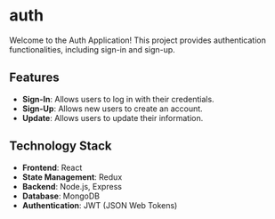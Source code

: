 # auth

Welcome to the Auth Application! This project provides authentication functionalities, including sign-in and sign-up. 

## Features

- **Sign-In**: Allows users to log in with their credentials.
- **Sign-Up**: Allows new users to create an account.
- **Update**: Allows users to update their information.
## Technology Stack

- **Frontend**: React
- **State Management**: Redux
- **Backend**: Node.js, Express
- **Database**: MongoDB
- **Authentication**: JWT (JSON Web Tokens)
